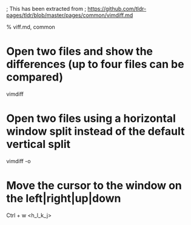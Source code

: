; This has been extracted from
; https://github.com/tldr-pages/tldr/blob/master/pages/common/vimdiff.md

% viff.md, common

# Open two files and show the differences (up to four files can be compared)
vimdiff <file1> <file2>

# Open two files using a horizontal window split instead of the default vertical split
vimdiff -o <file1> <file2>

# Move the cursor to the window on the left|right|up|down
Ctrl + w <h_l_k_j>
